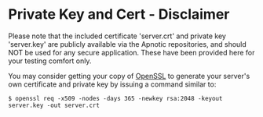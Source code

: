 # Private Key and Cert - Disclaimer

Please note that the included certificate 'server.crt' and private key 'server.key' are
publicly available via the Apnotic repositories, and should NOT be used for any secure application.
These have been provided here for your testing comfort only.

You may consider getting your copy of [OpenSSL](http://www.openssl.org) to generate your server's own
certificate and private key by issuing a command similar to:

```
$ openssl req -x509 -nodes -days 365 -newkey rsa:2048 -keyout server.key -out server.crt
```
